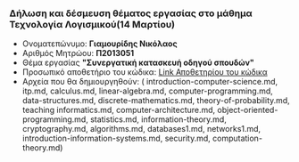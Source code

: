 ### Δήλωση και δέσμευση θέματος εργασίας στο μάθημα Τεχνολογία Λογισμικού(14 Μαρτίου)

*  Ονοματεπώνυμο: **Γιαμουρίδης Νικόλαος**
*  Αριθμός Μητρώου: **Π2013051**
*  Θέμα εργασίας **"Συνεργατική κατασκευή οδηγού σπουδών"**
*  Προσωπικό αποθετήριο του κώδικα: [Link Αποθετηρίου του κώδικα](https://github.com/DIYamYam/study-guide)
*  Αρχεία που θα δημιουργηθούν:  ( introduction-computer-science.md, itp.md, calculus.md, linear-algebra.md, computer-programming.md, data-structures.md, discrete-mathematics.md, theory-of-probability.md, teaching informatics.md, computer-architecture.md, object-oriented-programming.md, statistics.md, information-theory.md, cryptography.md, algorithms.md, databases1.md, networks1.md, introduction-information-systems.md, security.md, computation-theory.md)
